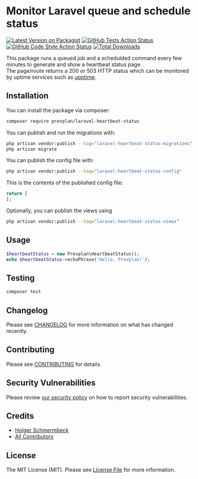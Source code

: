 # Monitor Laravel queue and schedule status

[![Latest Version on Packagist](https://img.shields.io/packagist/v/prevplan/laravel-heartbeat-status.svg?style=flat-square)](https://packagist.org/packages/prevplan/laravel-heartbeat-status)
[![GitHub Tests Action Status](https://img.shields.io/github/actions/workflow/status/prevplan/laravel-heartbeat-status/run-tests.yml?branch=main&label=tests&style=flat-square)](https://github.com/prevplan/laravel-heartbeat-status/actions?query=workflow%3Arun-tests+branch%3Amain)
[![GitHub Code Style Action Status](https://img.shields.io/github/actions/workflow/status/prevplan/laravel-heartbeat-status/fix-php-code-style-issues.yml?branch=main&label=code%20style&style=flat-square)](https://github.com/prevplan/laravel-heartbeat-status/actions?query=workflow%3A"Fix+PHP+code+style+issues"+branch%3Amain)
[![Total Downloads](https://img.shields.io/packagist/dt/prevplan/laravel-heartbeat-status.svg?style=flat-square)](https://packagist.org/packages/prevplan/laravel-heartbeat-status)

This package runs a queued job and a schedulded command every few minutes to generate and show a heartbeat status page.  
The page/route returns a 200 or 503 HTTP status which can be monitored by uptime services such as [upptime](https://github.com/upptime/upptime).


## Installation

You can install the package via composer:

```bash
composer require prevplan/laravel-heartbeat-status
```

You can publish and run the migrations with:

```bash
php artisan vendor:publish --tag="laravel-heartbeat-status-migrations"
php artisan migrate
```

You can publish the config file with:

```bash
php artisan vendor:publish --tag="laravel-heartbeat-status-config"
```

This is the contents of the published config file:

```php
return [
];
```

Optionally, you can publish the views using

```bash
php artisan vendor:publish --tag="laravel-heartbeat-status-views"
```

## Usage

```php
$heartbeatStatus = new Prevplan\HeartbeatStatus();
echo $heartbeatStatus->echoPhrase('Hello, Prevplan!');
```

## Testing

```bash
composer test
```

## Changelog

Please see [CHANGELOG](CHANGELOG.md) for more information on what has changed recently.

## Contributing

Please see [CONTRIBUTING](CONTRIBUTING.md) for details.

## Security Vulnerabilities

Please review [our security policy](../../security/policy) on how to report security vulnerabilities.

## Credits

- [Holger Schmermbeck](https://github.com/ruaq)
- [All Contributors](../../contributors)

## License

The MIT License (MIT). Please see [License File](LICENSE.md) for more information.
